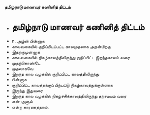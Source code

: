 **தமிழ்நாடு மாணவர் கணினித் திட்டம்**
- # தமிழ்நாடு மாணவர் கணினித் திட்டம்
- n. அழ்ன் பின்னாக
- காலவகையில் குறிப்பிடப்பட்ட காலமுதலாக அதன்பிறகு
- இதற்குமுன்னாக
- காலவகையில் நிகழ்காலத்திலிருந்து குறிப்பிட்ட இறந்தகாலம் வரை
- முதற்கொண்டே
- முதலாகவே
- இறந்த கால வழக்கில் குறிப்பிட்ட காலத்திலிருந்து
- பின்னாக
- குறிப்பிட்ட காலத்தக்குப் பிற்பட்டு நிகழ்காலத்துக்குள்ளாக
- இருந்து இதுவரை
- இறந்த கால வழக்கில் நிகழ்ச்சிக்காலத்திலிருந்து தற்சமயம் வரை
- என்பதனால்
- என்ற காரணத்தால்.

